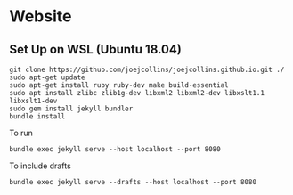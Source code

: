# Website

## Set Up on WSL (Ubuntu 18.04)

    git clone https://github.com/joejcollins/joejcollins.github.io.git ./
    sudo apt-get update
    sudo apt-get install ruby ruby-dev make build-essential
    sudo apt install zlibc zlib1g-dev libxml2 libxml2-dev libxslt1.1 libxslt1-dev
    sudo gem install jekyll bundler
    bundle install

To run

    bundle exec jekyll serve --host localhost --port 8080

To include drafts

    bundle exec jekyll serve --drafts --host localhost --port 8080

